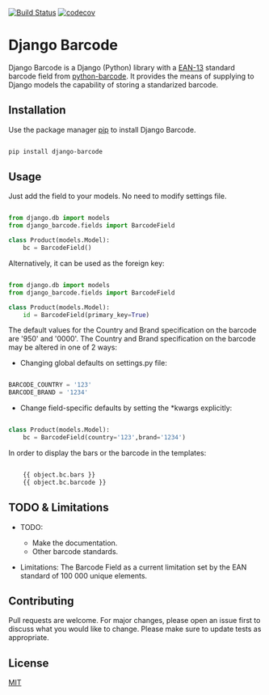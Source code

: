 
[![Build Status](https://travis-ci.org/AndreGuerra123/django_barcode.png)](https://travis-ci.org/AndreGuerra123/django_barcode)
[![codecov](https://codecov.io/gh/AndreGuerra123/django_barcode/branch/master/graph/badge.svg)](https://codecov.io/gh/AndreGuerra123/django_barcode)

# Django Barcode

Django Barcode is a Django (Python) library with a [EAN-13](https://en.wikipedia.org/wiki/International_Article_Number) standard barcode field from [python-barcode](https://github.com/WhyNotHugo/python-barcode). 
It provides the means of supplying to Django models the capability of storing a standarized barcode.

## Installation

Use the package manager [pip](https://pip.pypa.io/en/stable/) to install Django Barcode.

```bash

pip install django-barcode

```

## Usage

Just add the field to your models. No need to modify settings file.

```python

from django.db import models 
from django_barcode.fields import BarcodeField

class Product(models.Model):
    bc = BarcodeField()

```

Alternatively, it can be used as the foreign key:

```python

from django.db import models 
from django_barcode.fields import BarcodeField

class Product(models.Model):
    id = BarcodeField(primary_key=True)

```

The default values for the Country and Brand specification on the barcode are '950' and '0000'.
The Country and Brand specification on the barcode may be altered in one of 2 ways:

- Changing global defaults on settings.py file:
```python

BARCODE_COUNTRY = '123' 
BARCODE_BRAND = '1234'

```

- Change field-specific defaults by setting the *kwargs explicitly:
```python

class Product(models.Model):
    bc = BarcodeField(country='123',brand='1234')


```

In order to display the bars or the barcode in the templates:

```html

    {{ object.bc.bars }}
    {{ object.bc.barcode }}

```


## TODO & Limitations

- TODO:
    * Make the documentation.
    * Other barcode standards.

- Limitations:
The Barcode Field as a current limitation set by the EAN standard of  100 000 unique elements.

## Contributing
Pull requests are welcome. For major changes, please open an issue first to discuss what you would like to change.
Please make sure to update tests as appropriate.

## License
[MIT](https://choosealicense.com/licenses/mit/)
